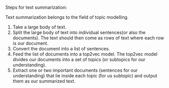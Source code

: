 Steps for text summarization:

Text summarization belongs to the field of topic modelling.

1. Take a large body of text.
2. Split the large body of text into individual sentences(or also the documents).  The text should then come as rows of text where each row is our document.
3. Convert the document into a list of sentences.
4. Feed the list of documents into a top2vec model.  The top2vec model divides our documents into a set of topics (or subtopics for our understanding).
5. Extract one or two important documents (sentences for our understanding) that lie inside each topic (for us subtopic) and output them as our summarized text.

